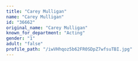 ```yaml
---
title: "Carey Mulligan"
name: "Carey Mulligan"
id: "36662"
original_name: "Carey Mulligan"
known_for_department: "Acting"
gender: "1"
adult: "false"
profile_path: "/iwVHhqoz5b62FR0SDpZ7wfsuTBI.jpg"
---
```

